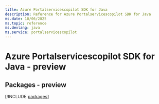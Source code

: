 ```yaml
---
title: Azure Portalservicescopilot SDK for Java
description: Reference for Azure Portalservicescopilot SDK for Java
ms.date: 10/06/2025
ms.topic: reference
ms.devlang: java
ms.service: portalservicescopilot
---
```

# Azure Portalservicescopilot SDK for Java - preview
## Packages - preview
[!INCLUDE [packages](portalservicescopilot-index.md)]
